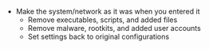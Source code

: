 
- Make the system/network as it was when you entered it 
	- Remove executables, scripts, and added files 
	- Remove malware, rootkits, and added user accounts 
	- Set settings back to original configurations 